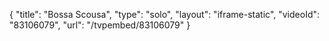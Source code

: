 {
    "title": "Bossa Scousa",
    "type": "solo",
    "layout": "iframe-static",
    "videoId": "83106079",
    "url": "\/tvpembed\/83106079"
}